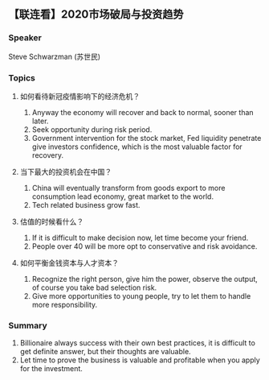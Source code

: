 
## 【联连看】2020市场破局与投资趋势

### Speaker 
Steve Schwarzman (苏世民)

### Topics 
1. 如何看待新冠疫情影响下的经济危机？
   1. Anyway the economy will recover and back to normal, sooner than later.  
   2. Seek opportunity during risk period.
   3. Government intervention for the stock market, Fed liquidity penetrate give investors confidence, which is the most valuable factor for recovery.     
  
2. 当下最大的投资机会在中国？
    1. China will eventually transform from goods export to more consumption lead economy, great market to the world. 
    2. Tech related business grow fast.   

3. 估值的时候看什么？
    1. If it is difficult to make decision now, let time become your friend. 
    2. People over 40 will be more opt to conservative and risk avoidance.       
    
4. 如何平衡金钱资本与人才资本？
    1. Recognize the right person, give him the power, observe the output, of course you take bad selection risk. 
    2. Give more opportunities to young people, try to let them to handle more responsibility.    

### Summary
1. Billionaire always success with their own best practices, it is difficult to get definite answer, but their thoughts are valuable.
2. Let time to prove the business is valuable and profitable when you apply for the investment.  